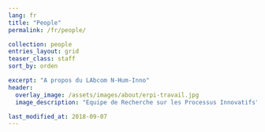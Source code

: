 ```yaml
---
lang: fr
title: "People"
permalink: /fr/people/

collection: people
entries_layout: grid
teaser_class: staff
sort_by: orden 

excerpt: "A propos du LAbcom N-Hum-Inno"
header:
  overlay_image: /assets/images/about/erpi-travail.jpg
  image_description: "Equipe de Recherche sur les Processus Innovatifs"

last_modified_at: 2018-09-07
---
```




